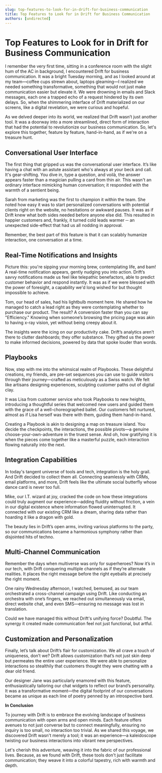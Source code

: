 ```yaml
---
slug: top-features-to-look-for-in-drift-for-business-communication
title: Top Features to Look for in Drift for Business Communication
authors: [undirected]
---
```


# Top Features to Look for in Drift for Business Communication

I remember the very first time, sitting in a conference room with the slight hum of the AC in background, I encountered Drift for business communication. It was a bright Tuesday morning, and as I looked around at my team—coffee cups strewn about, laptops gleaming—I realized we needed something transformative, something that would not just make communication easier but elevate it. We were drowning in emails and Slack messages, each one a trapped echo of a request hindered by its own delays. So, when the shimmering interface of Drift materialized on our screens, like a digital revelation, we were curious and hopeful.

As we delved deeper into its world, we realized that Drift wasn’t just another tool. It was a doorway into a more streamlined, direct form of interaction that had the potential to revolutionize our business communication. So, let's explore this together, feature by feature, hand-in-hand, as if we're on a treasure hunt.

## Conversational User Interface

The first thing that gripped us was the conversational user interface. It’s like having a chat with an astute assistant who's always at your beck and call. It's gear-shifting. You dive in, type a question, and voilà, the answer appears faster than a magician pulling a card from thin air. This wasn't an ordinary interface mimicking human conversation; it responded with the warmth of a sentient being.

Sarah from marketing was the first to champion it within the team. She noted how easy it was to start personalized conversations with potential clients right on the website, no hesitations or awkward pauses. It was as if Drift knew what both sides needed before anyone else did. This resulted in happier customers and, frankly, it turned cold leads warmer ─ an unexpected side-effect that had us all nodding in approval. 

Remember, the best part of this feature is that it can scalably humanize interaction, one conversation at a time.

## Real-Time Notifications and Insights

Picture this: you're sipping your morning brew, contemplating life, and bam! A real-time notification appears, gently nudging you into action. Drift’s savvy notifications made us feel like telepathic benefactors, able to predict customer behavior and respond instantly. It was as if we were blessed with the power of foresight, a capability we'd long wished for but thought impossible to achieve.

Tom, our head of sales, had his lightbulb moment here. He shared how he managed to catch a lead right as they were contemplating whether to purchase our product. The result? A conversion faster than you can say "Efficiency." Knowing when someone’s browsing the pricing page was akin to having x-ray vision, yet without being creepy about it.

The insights were the icing on our productivity cake. Drift’s analytics aren’t there to clutter dashboards; they offer substance. They gifted us the power to make informed decisions, powered by data that spoke louder than words.

## Playbooks

Now, step with me into the whimsical realm of Playbooks. These delightful creations, my friends, are pre-set sequences you can use to guide visitors through their journey—crafted as meticulously as a Swiss watch. We felt like artisans designing experiences, sculpting customer paths out of digital clay.

It was Lisa from customer service who took Playbooks to new heights, introducing a thoughtful series that welcomed new users and guided them with the grace of a well-choreographed ballet. Our customers felt nurtured, almost as if Lisa herself was there with them, guiding them hand-in-hand.

Creating a Playbook is akin to designing a map on treasure island. You decide the checkpoints, the interactions, the possible pivots—a genuine choose-your-own-adventure in the truest sense. And oh, how gratifying it is when the pieces come together like a masterful puzzle, each interaction flowing naturally into the next.

## Integration Capabilities

In today's tangent universe of tools and tech, integration is the holy grail. And Drift decided to collect them all. Connecting seamlessly with CRMs, email platforms, and more, Drift feels like the ultimate social butterfly whose dance card is never too full.

Mike, our I.T. wizard at joy, cracked the code on how these integrations could truly augment our experience—adding fluidity without friction, a vein in our digital existence where information flowed uninterrupted. It connected with our existing CRM like a dream, sharing data rather than hoarding it like a dragon with gold.

The beauty lies in Drift’s open arms, inviting various platforms to the party, so our communications became a harmonious symphony rather than disjointed hits of techno.

## Multi-Channel Communication

Remember the days when multiverse was only for superheroes? Now it’s in our tech, with Drift conquering multiple channels as if they’re alternate realities. It places the right message before the right eyeballs at precisely the right moment.

One rainy Wednesday afternoon, I watched, bemused, as our team orchestrated a cross-channel campaign using Drift. Like conducting an orchestra with one’s fingers, we reached out simultaneously via email, direct website chat, and even SMS—ensuring no message was lost in translation.

Could we have managed this without Drift's unifying force? Doubtful. The synergy it created made communication feel not just functional, but artful.

## Customization and Personalization

Finally, let’s talk about Drift’s flair for customization. We all crave a touch of uniqueness, don’t we? Drift allows customization that’s not just skin deep but permeates the entire user experience. We were able to personalize interactions so stealthily that customers thought they were chatting with a dear old friend.

Our designer Jane was particularly enamored with this feature, enthusiastically tailoring our chat widgets to reflect our brand’s personality. It was a transformative moment—the digital footprint of our conversations became as unique as each line of poetry penned by an introspective bard.

**In Conclusion**

To journey with Drift is to embrace the evolving landscape of business communication with open arms and open minds. Each feature offers avenues to not just converse but to connect meaningfully, ensuring no inquiry is too small, no interaction too trivial. As we shared this voyage, we discovered Drift wasn't merely a tool; it was an experience—a kaleidoscope twisting our business interactions into vibrant new perspectives.

Let's cherish this adventure, weaving it into the fabric of our professional lives. Because, as we found with Drift, these tools don't just facilitate communication; they weave it into a colorful tapestry, rich with warmth and depth.